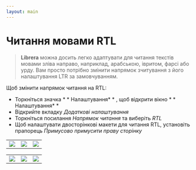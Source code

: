 ```yaml
---
layout: main
---
```


# Читання мовами RTL


> **Librera** можна досить легко адаптувати для читання текстів мовами зліва направо, наприклад, арабською, івритом, фарсі або урду. Вам просто потрібно змінити напрямок зчитування з його налаштування LTR за замовчуванням.


Щоб змінити напрямок читання на RTL:

* Торкніться значка * * Налаштування* * , щоб відкрити вікно * * Налаштування* * 
* Відкрийте вкладку _Додаткові налаштування_
* Торкніться посилання _Напрямок читання_ та виберіть _RTL_
* Щоб налаштувати двосторінкові макети для читання RTL, установіть прапорець _Примусово примусити праву сторінку_

||||
|-|-|-|
|![](1.jpg)|![](2.jpg)|![](3.jpg)|

||||
|-|-|-|
|![](4.jpg)|![](5.jpg)|![](6.jpg)|
